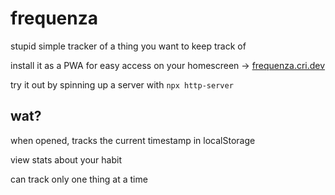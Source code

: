 # frequenza

stupid simple tracker of a thing you want to keep track of

install it as a PWA for easy access on your homescreen -> [frequenza.cri.dev](https://frequenza.cri.dev)

try it out by spinning up a server with `npx http-server`

## wat?

when opened, tracks the current timestamp in localStorage

view stats about your habit

can track only one thing at a time

